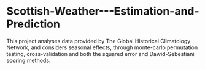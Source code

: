 # Scottish-Weather---Estimation-and-Prediction
This project analyses data provided by The Global Historical Climatology Network, and considers seasonal effects, through monte-carlo permutation testing, cross-validation and both the squared error and Dawid-Sebestiani scoring methods.
